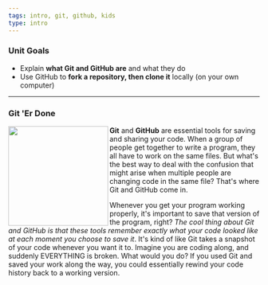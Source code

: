 ```yaml
---
tags: intro, git, github, kids
type: intro
---
```

### Unit Goals
* Explain **what Git and GitHub are** and what they do
* Use GitHub to **fork a repository, then clone it** locally (on your own computer)

---
### Git 'Er Done
<img src="https://s3.amazonaws.com/after-school-assets/version-control.jpg" width="200px" align="left"> **Git** and **GitHub** are essential tools for saving and sharing your code. When a group of people get together to write a program, they all have to work on the same files. But what's the best way to deal with the confusion that might arise when multiple people are changing code in the same file? That's where Git and GitHub come in. 

Whenever you get your program working properly, it's important to save that version of the program, right?  _The cool thing about Git and GitHub is that these tools remember exactly what your code looked like at each moment you choose to save it_. It's kind of like Git takes a snapshot of your code whenever you want it to. Imagine you are coding along, and suddenly EVERYTHING is broken. What would you do? If you used Git and saved your work along the way, you could essentially rewind your code history back to a working version. 
